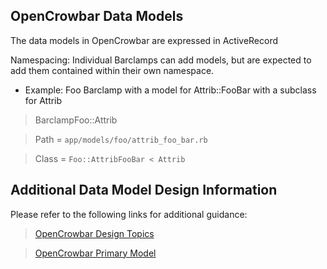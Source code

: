 ## OpenCrowbar Data Models

The data models in OpenCrowbar are expressed in ActiveRecord

Namespacing:  Individual Barclamps can add models, but are expected to add them
contained within their own namespace.

* Example:  Foo Barclamp with a model for Attrib::FooBar with a subclass for Attrib

 > BarclampFoo::Attrib
 
 > Path = `app/models/foo/attrib_foo_bar.rb`
 
 > Class = `Foo::AttribFooBar < Attrib`


## Additional Data Model Design Information

Please refer to the following links for additional guidance:

> [OpenCrowbar Design Topics](00100_CB2_Design_Topics.md)

> [OpenCrowbar Primary Model](crowbar_model.md)

